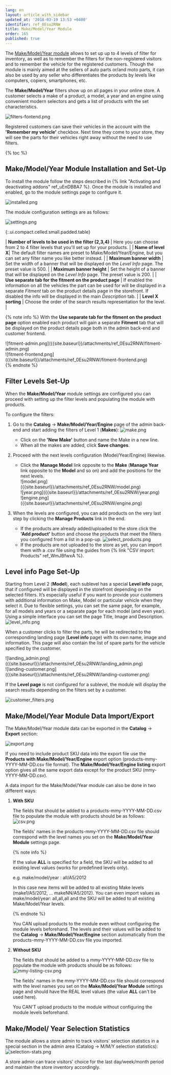 ```yaml
---
lang: en
layout: article_with_sidebar
updated_at: '2018-03-19 13:53 +0400'
identifier: ref_0Esu2RNW
title: Make/Model/Year Module
order: 165
published: true
---
```

The [Make/Model/Year module](https://market.x-cart.com/addons/make-model-year.html "Make/Model/Year Module") allows to set up up to 4 levels of filter for inventory, as well as to remember the filters for the non-registered visitors and to remember the vehicle for the registered customers. Though the module is mainly aimed at the sellers of auto parts or/and moto parts, it can also be used by any seller who differentiates the products by levels like computers, copiers, smartphones, etc. 

The **Make/Model/Year** filters show up on all pages in your online store. A customer selects a make of a product, a model, a year and an engine using convenient modern selectors and gets a list of products with the set characteristics.

![filters-fontend.png]({{site.baseurl}}/attachments/ref_0Esu2RNW/filters-fontend.png)

Registered customers can save their vehicles in the account with the **'Remember my vehicle'** checkbox. Next time they come to your store, they will see the parts for their vehicles right away without the need to use filters.

{% toc %}

## Make/Model/Year Module Installation and Set-Up

To install the module follow the steps described in {% link "Activating and deactivating addons" ref_uEnDBBA7 %}. Once the module is installed and enabled, go to the module settings page to configure it.

![installed.png]({{site.baseurl}}/attachments/ref_0Esu2RNW/installed.png)

The module configuration settings are as follows:

![settings.png]({{site.baseurl}}/attachments/ref_0Esu2RNW/settings.png)

{:.ui.compact.celled.small.padded.table}

| **Number of levels to be used in the filter (2,3,4)** | Here you can choose from 2 to 4 filter levels that you'll set up for your products. |
| **Name of level X**| The default filter names are preset to Make/Model/Year/Engine, but you can set any filter name you like better instead. |
| **Maximum banner width** | Set the width of a banner that will be displayed on the _Level Info_ page. The preset value is 500. |
| **Maximum banner height** | Set the height of a banner that will be displayed on the _Level Info_ page. The preset value is 200. |
| **Use separate tab for the fitment on the product page** | If enabled the information on all the vehicles the part can be used for will be displayed in a separate _Fitment_ tab on the product details page in the storefront. If disabled the info will be displayed in the main _Description_ tab. | 
| **Level X sorting** | Choose the order of the search results representation for the level. |

{% note info %}
With the **Use separate tab for the fitment on the product page** option enabled each product will gain a separate **Fitment** tab that will be displayed on the product details page both in the admin back-end and customer frontend.
<div class="ui stackable two column grid">
  <div class="column" markdown="span">![fitment-admin.png]({{site.baseurl}}/attachments/ref_0Esu2RNW/fitment-admin.png)</div>
  <div class="column" markdown="span">![fitment-frontend.png]({{site.baseurl}}/attachments/ref_0Esu2RNW/fitment-frontend.png)</div>
</div>
{% endnote %}

## Filter Levels Set-Up

When the **Make/Model/Year** module settings are configured you can proceed with setting up the filter levels and populating the module with products. 

To configure the filters:

1. Go to the **Catalog** -> **Make/Model/Year/Engine** page of the admin back-end and start adding the filters of Level 1 (**Makes**):
   ![make.png]({{site.baseurl}}/attachments/ref_0Esu2RNW/make.png)
   * Click on the **'New Make'** button and name the Make in a new line. 
   * When all the makes are added, click **Save changes**.  

2. Proceed with the next levels configuration (Model/Year/Engine) likewise. 
   * Click the **Manage Model** link opposite to the **Make** (**Manage Year** link opposite to the **Model** and so on) and add the positions for the next levels. 
     <div class="ui stackable three column grid">
        <div class="column" markdown="span">![model.png]({{site.baseurl}}/attachments/ref_0Esu2RNW/model.png)</div>
        <div class="column" markdown="span">![year.png]({{site.baseurl}}/attachments/ref_0Esu2RNW/year.png)</div>
        <div class="column" markdown="span">![engine.png]({{site.baseurl}}/attachments/ref_0Esu2RNW/engine.png)</div>
     </div>

3. When the levels are configured, you can add products on the very last step by clicking the **Manage Products** link in the end. 
   * If the products are already added/uploaded to the store click the **'Add product'** button and choose the products that meet the filters you configured from a list in a pop-up.
     ![select_products.png]({{site.baseurl}}/attachments/ref_0Esu2RNW/select_products.png)
   * If the products are not uploaded to the store as yet, you can import them with a .csv file using the guides from {% link "CSV import: Products" ref_WmJBfwxA %}.
   
## **Level info** Page Set-Up

Starting from Level 2 (**Model**), each sublevel has a special **Level info** page, that if configured will be displayed in the storefront depending on the selected filters. It’s especially useful if you want to provide your customers with additional information on Make, Model or particular vehicle when they select it. Due to flexible settings, you can set the same page, for example, for all models and years or a separate page for each model (and even year). Using a simple interface you can set the page Title, Image and Description. 
![level_info.png]({{site.baseurl}}/attachments/ref_0Esu2RNW/level_info.png)

When a customer clicks to filter the parts, he will be redirected to the corresponding landing page (**Level info** page) with its own name, image and information. This page will also contain the list of spare parts for the vehicle specified by the customer. 

<div class="ui stackable two column grid">
   <div class="column" markdown="span">![landing_admin.png]({{site.baseurl}}/attachments/ref_0Esu2RNW/landing_admin.png)</div>
   <div class="column" markdown="span">![landing-customer.png]({{site.baseurl}}/attachments/ref_0Esu2RNW/landing-customer.png)</div>
</div>

If the **Level page** is not configured for a sublevel, the module will display the search results depending on the filters set by a customer.

![customer_filters.png]({{site.baseurl}}/attachments/ref_0Esu2RNW/customer_filters.png)


## Make/Model/Year Module Data Import/Export 

The Make/Model/Year module data can be exported in the **Catalog** -> **Export** section:

![export.png]({{site.baseurl}}/attachments/ref_0Esu2RNW/export.png)

If you need to include product SKU data into the export file use the **Products with Make/Model/Year/Engine** export option (products-mmy-YYYY-MM-DD.csv file format). The **Make/Model/Year/Engine listing** export option gives all the same export data except for the product SKU (mmy-YYYY-MM-DD.csv).

A data import for the Make/Model/Year module can also be done in two different ways:

1. **With SKU**
   
   The fields that should be added to a products-mmy-YYYY-MM-DD.csv file to populate the module with products should be as follows:
   ![csv.png]({{site.baseurl}}/attachments/ref_0Esu2RNW/csv.png)
   
   The fields' names in the products-mmy-YYYY-MM-DD.csv file should correspond with the level names you set on the **Make/Model/Year Module** settings page.
   
   {% note info %}
     
   If the value **ALL** is specified for a field, the SKU will be added to all existing level values (works for predefined levels only). 
     
   e.g. 
   make/model/year : all/A5/2012
     
   In this case new items will be added to all existing Make levels (make1/A5/2012, … makeNN/A5/2012). You can even import values as make/model/year: all,all,all and the SKU will be added to all existing Make/Model/Year levels. 
     
   {% endnote %}
     
   You CAN upload products to the module even without configuring the module levels beforehand. The levels and their values will be added to the **Catalog** -> **Make/Model/Year/Engine** section automatically from the products-mmy-YYYY-MM-DD.csv file you imported. 

2. **Without SKU**
   
   The fields that should be added to a mmy-YYYY-MM-DD.csv file to populate the module with products should be as follows:
   ![mmy-listing-csv.png]({{site.baseurl}}/attachments/ref_0Esu2RNW/mmy-listing-csv.png)
   
   The fields' names in the mmy-YYYY-MM-DD.csv file should correspond with the level names you set on the **Make/Model/Year Module** settings page and should have the REAL level values (the value **ALL** can't be used here).
   
   You CAN'T upload products to the module without configuring the module levels beforehand.
   
## Make/Model/ Year Selection Statistics

The module allows a store admin to track visitors' selection statistics in a special section in the admin area (Catalog -> M/M/Y selection statistics):
![selection-stats.png]({{site.baseurl}}/attachments/ref_0Esu2RNW/selection-stats.png)

A store admin can trace visitors' choice for the last day/week/month period and maintain the store inventory accordingly.
